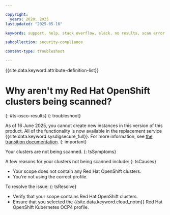 ```yaml
---

copyright:
  years: 2020, 2025
lastupdated: "2025-05-16"

keywords: support, help, stack overflow, slack, no results, scan error

subcollection: security-compliance

content-type: troubleshoot

---
```


{{site.data.keyword.attribute-definition-list}}

# Why aren't my Red Hat OpenShift clusters being scanned?
{: #ts-osco-results}
{: troubleshoot} 



As of 16 June 2025, you cannot create new instances in this version of this product. All of the functionality is now available in the replacement service {{site.data.keyword.sysdigsecure_full}}. For more information, see [the transition documentation](/docs/security-compliance?topic=security-compliance-scc-transition). 
{: important}



Your clusters are not being scanned.
{: tsSymptoms} 

A few reasons for your clusters not being scanned include:
{: tsCauses}

* Your scope does not contain any Red Hat OpenShift clusters.
* You're not using the correct profile. 

To resolve the issue:
{: tsResolve}

* Verify that your scope contains Red Hat OpenShift clusters.
* Ensure that you selected the {{site.data.keyword.cloud_notm}} Red Hat OpenShift Kubernetes OCP4 profile.
